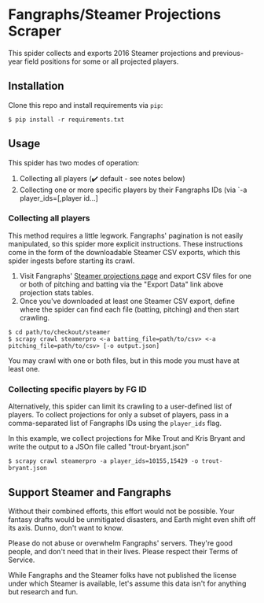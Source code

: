 # Fangraphs/Steamer Projections Scraper

This spider collects and exports 2016 Steamer projections
and previous-year field positions for some or all projected players.

## Installation

Clone this repo and install requirements via `pip`:

```shell
$ pip install -r requirements.txt
```

## Usage

This spider has two modes of operation:

1. Collecting all players (:heavy_check_mark: default - see notes below)
2. Collecting one or more specific players by their Fangraphs IDs
    (via `-a player_ids=<player id>[,player id...]

### Collecting all players

This method requires a little legwork. Fangraphs' pagination is not
easily manipulated, so this spider more explicit instructions.
These instructions come in the form of the downloadable Steamer CSV exports,
which this spider ingests before starting its crawl.

1. Visit Fangraphs' [Steamer projections page](http://www.fangraphs.com/projections.aspx?pos=all&stats=bat&type=steamer&team=0&lg=all&players=0) and export CSV files
    for one or both of pitching and batting via the "Export Data" link above
    projection stats tables.
2. Once you've downloaded at least one Steamer CSV export, define
    where the spider can find each file (batting, pitching) and
    then start crawling.

```shell
$ cd path/to/checkout/steamer
$ scrapy crawl steamerpro <-a batting_file=path/to/csv> <-a pitching_file=path/to/csv> [-o output.json]
```

You may crawl with one or both files, but in this mode
you must have at least one.

### Collecting specific players by FG ID

Alternatively, this spider can limit its crawling to a user-defined list of players.
To collect projections for only a subset of players, pass in a comma-separated
list of Fangraphs IDs using the `player_ids` flag.

In this example, we collect projections for Mike Trout and Kris Bryant
and write the output to a JSOn file called "trout-bryant.json"

```shell
$ scrapy crawl steamerpro -a player_ids=10155,15429 -o trout-bryant.json
```

## Support Steamer and Fangraphs

Without their combined efforts, this effort would not be possible.
Your fantasy drafts would be unmitigated disasters, and Earth
might even shift off its axis. Dunno, don't want to know.

Please do not abuse or overwhelm Fangraphs' servers. They're good people,
and don't need that in their lives. Please respect their Terms of Service.

While Fangraphs and the Steamer folks have not published the license under
which Steamer is available, let's assume this data isn't for anything
but research and fun.
